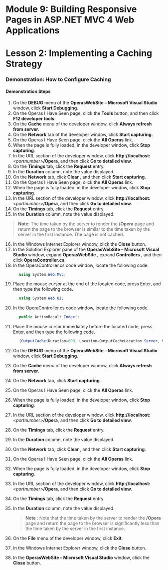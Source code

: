 # Module 9: Building Responsive Pages in ASP.NET MVC 4 Web Applications

# Lesson 2: Implementing a Caching Strategy

### Demonstration: How to Configure Caching

#### Demonstration Steps

1. On the **DEBUG** menu of the **OperasWebSite – Microsoft Visual Studio** window, click **Start Debugging**.
2. On the Operas I Have Seen page, click the **Tools** button, and then click **F12 developer tools**.
3. On the **Cache** menu of the developer window, click **Always refresh from server**.
4. On the **Network** tab of the developer window, click **Start capturing**.
5. On the Operas I Have Seen page, click the **All Operas** link.
6. When the page is fully loaded, in the developer window, click **Stop capturing**.
7. In the URL section of the developer window, click **http://localhost:**&lt;_portnumber&gt;_**/Opera**, and then click **Go to detailed view**.
8. On the **Timings** tab, click the **Request** entry.
9. In the **Duration** column, note the value displayed.
10. On the **Network** tab, click **Clear** , and then click **Start capturing**.
11. On the Operas I Have Seen page, click the **All Operas** link.
12. When the page is fully loaded, in the developer window, click **Stop capturing**.
13. In the URL section of the developer window, click **http://localhost:**&lt;_portnumber&gt;_**/Opera**, and then click **Go to detailed view**.
14. On the **Timings** tab, click the **Request** entry.
15. In the **Duration** column, note the value displayed.

   >**Note**: The time taken by the server to render the **/Opera** page and return the page to the browser is similar to the time taken by the server in the first instance. The page is not cached.

16. In the Windows Internet Explorer window, click the **Close** button.
17. In the Solution Explorer pane of the **OperasWebSite – Microsoft Visual Studio** window, expand **OperasWebSite** , expand  **Controllers** , and then click **OperaController.cs**.
18. In the OperaController.cs code window, locate the following code.

  ```cs
        using System.Web.Mvc;
```
19. Place the mouse cursor at the end of the located code, press Enter, and then type the following code.

  ```cs
        using System.Web.UI;
```
20. In the OperaController.cs code window, locate the following code.

  ```cs
        public ActionResult Index()
```
21. Place the mouse cursor immediately before the located code, press Enter, and then type the following code.

  ```cs
        [OutputCache(Duration=600, Location=OutputCacheLocation.Server, VaryByParam="none")]
```
22. On the **DEBUG** menu of the **OperasWebSite – Microsoft Visual Studio** window, click **Start Debugging**.
23. On the **Cache** menu of the developer window, click **Always refresh from server**.
24. On the **Network** tab, click **Start capturing**.
25. On the Operas I Have Seen page, click the **All Operas** link.
26. When the page is fully loaded, in the developer window, click **Stop capturing**.
27. In the URL section of the developer window, click **http://localhost:**&lt;_portnumber&gt;_**/Opera**, and then click **Go to detailed view**.
28. On the **Timings** tab, click the **Request** entry.
29. In the **Duration** column, note the value displayed.
30. On the **Network** tab, click **Clear** , and then click **Start capturing**.
31. On the Operas I Have Seen page, click the **All Operas** link.
32. When the page is fully loaded, in the developer window, click **Stop capturing**.
33. In the URL section of the developer window, click **http://localhost:**&lt;_portnumber&gt;_**/Opera**, and then click **Go to detailed view**.
34. On the **Timings** tab, click the **Request** entry.
35. In the **Duration** column, note the value displayed.

    >**Note** : Note that the time taken by the server to render the **/Opera** page and return the page to the browser is significantly less than the time taken by the server in the first instance.

36. On the **File** menu of the developer window, click **Exit**.
37. In the Windows Internet Explorer window, click the **Close** button.
38. In the **OperasWebSite – Microsoft Visual Studio** window, click the **Close** button.
